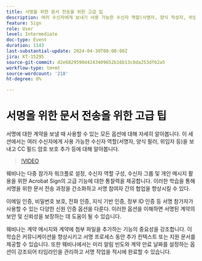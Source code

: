 ```yaml
---
title: 서명을 위한 문서 전송을 위한 고급 팁
description: 여러 수신자에게 보내기 사용 가능한 수신자 역할(서명자, 양식 작성자, 위임자 등) CC 필드 암호 보호 추가 등에 대해 알아봅니다.
feature: Sign
role: User
level: Intermediate
doc-type: Event
duration: 1143
last-substantial-update: 2024-04-30T00:00:00Z
jira: KT-15295
source-git-commit: d2e6829590d4243409652b16b13c8da253df62a5
workflow-type: tm+mt
source-wordcount: '218'
ht-degree: 0%

---
```



# 서명을 위한 문서 전송을 위한 고급 팁

서명에 대한 계약을 보낼 때 사용할 수 있는 모든 옵션에 대해 자세히 알아봅니다. 이 세션에서는 여러 수신자에게 사용 가능한 수신자 역할(서명자, 양식 필러, 위임자 등)을 보내고 CC 필드 암호 보호 추가 등에 대해 알아봅니다.

>[!VIDEO](https://video.tv.adobe.com/v/3428186/?learn=on)

웨비나는 다중 참가자 워크플로 설정, 수신자 역할 구성, 수신자 그룹 및 개인 메시지 활용을 위한 Acrobat Sign의 고급 기능에 대한 통찰력을 제공합니다. 이러한 학습을 통해 서명을 위한 문서 전송 과정을 간소화하고 서명 참여자 간의 협업을 향상시킬 수 있다.

이메일 인증, 비밀번호 보호, 전화 인증, 지식 기반 인증, 정부 ID 인증 등 서명 참가자가 사용할 수 있는 다양한 신원 인증 옵션을 다룬다. 이러한 옵션을 이해하면 서명된 계약의 보안 및 신뢰성을 보장하는 데 도움이 될 수 있습니다.

웨비나는 계약 메시지와 계약에 첨부 파일을 추가하는 기능의 중요성을 강조합니다. 이 학습은 커뮤니케이션을 향상시키고 서명 프로세스 동안 추가 컨텍스트 또는 지원 문서를 제공할 수 있습니다. 또한 웨비나에서는 미리 알림 빈도와 계약 만료 날짜를 설정하는 옵션이 강조되어 타임라인을 관리하고 서명 작업을 적시에 완료할 수 있습니다.